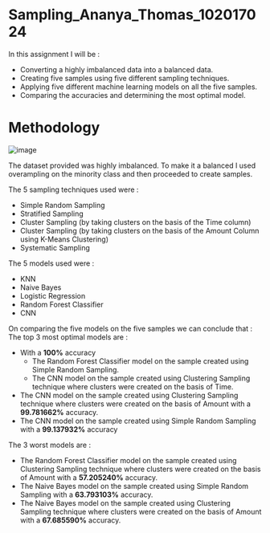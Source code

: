 # Sampling_Ananya_Thomas_102017024

In this assignment I will be :
* Converting a highly imbalanced data into a balanced data.
* Creating five samples using five different sampling techniques.
* Applying five different machine learning models on all the five samples.
* Comparing the accuracies and determining the most optimal model.

# Methodology

![image](https://user-images.githubusercontent.com/72699766/219966821-8eae5c43-fedf-43fe-a45d-bf20c70dddb1.png)


The dataset provided was highly imbalanced. To make it a balanced I used overampling on the minority class and then proceeded to create samples.


The 5 sampling techniques used were : 


*   Simple Random Sampling
*   Stratified Sampling
*   Cluster Sampling (by taking clusters on the basis of the Time column)
*   Cluster Sampling (by taking clusters on the basis of the Amount Column using K-Means Clustering)
*   Systematic Sampling

The 5 models used were :
*   KNN
*   Naive Bayes
*   Logistic Regression
*   Random Forest Classifier
*   CNN

On comparing the five models on the five samples we can conclude that :
The top 3 most optimal models are :
* With a **100%** accuracy
  - The Random Forest Classifier model on the sample created using Simple Random Sampling.
  - The CNN model on the sample created using Clustering Sampling technique where clusters were created on the basis of Time.
* The CNN model on the sample created using Clustering Sampling technique where clusters were created on the basis of Amount with  a **99.781662%** accuracy.
* The CNN model on the sample created using Simple Random Sampling with a **99.137932%** accuracy


The 3 worst models are :
* The Random Forest Classifier model on the sample created using Clustering Sampling technique where clusters were created on the basis of Amount with  a **57.205240%** accuracy.
* The Naive Bayes model on the sample created using Simple Random Sampling with a **63.793103%** accuracy.
* The Naive Bayes model on the sample created using Clustering Sampling technique where clusters were created on the basis of Amount with  a **67.685590%** accuracy.

